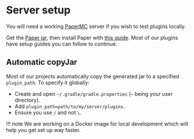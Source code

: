 # Server setup

You will need a working [PaperMC](https://papermc.io) server if you wish to test plugins locally.

Get the [Paper jar](https://papermc.io/downloads), then install Paper with [this guide](https://paper.readthedocs.io/en/latest/server/getting-started.html). Most of our plugins have setup guides you can follow to continue.

## Automatic copyJar

Most of our projects automatically copy the generated jar to a specified `plugin_path`. To specify it globally:

- Create and open `~/.gradle/gradle.properties` (`~` being your user directory).
- Add `plugin_path=path/to/my/server/plugins`.
- Ensure you use `/` and not `\`.

!!! note
    We are working on a Docker image for local development which will help you get set up way faster.
